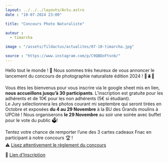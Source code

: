 ```yaml
---
layout: ../../../layouts/Actu.astro
date : "10-07-2024 23:00"

title: "Concours Photo Naturaliste"

auteur :
  - timarcha

image : "/assets/fildactus/actualites/07-10-timarcha.jpg"

source : "https://www.instagram.com/p/C9QBDoFtsnb/"
---
```


Hello tout le monde ! 🌿 Nous sommes très heureux de vous annoncer le lancement du concours de photographie naturaliste édition 2024 ! 📸🪲🌼

Vous êtes les bienvenus pour vous inscrire via le google sheet mis en lien, __nous accueillons jusqu’à 30 participants__. L’inscription est gratuite pour les adhérents et de 10€ pour les non adhérents (5€ si étudiant).  
Le Jury sélectionnera les photos courant mi septembre qui seront tirées en Octobre et exposées __du 4 au 29 Novembre__ à la BU des Grands moulins à UPCité ! Nous organiserons __le 29 Novembre__ au soir une soirée avec buffet pour le vote du public 🗳️!

Tentez votre chance de remporter l’une des 3 cartes cadeaux Fnac en participant à notre concours 🏆 !  
⚠️ [Lisez attentivement le règlement du concours](https://docs.google.com/document/d/1Hn8NOuSy4_L0hB7E-yuVmsoM-L4rXKktmTrmAXOUBOs/)

🧾 [Lien d'Inscription](https://docs.google.com/spreadsheets/d/1_A82F08EUTicF9XdgKrXv_UJN1DUES4UM6si4V_bt9M/edit)